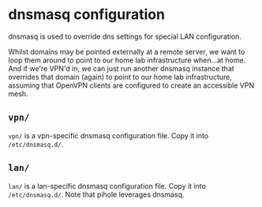 # dnsmasq configuration

dnsmasq is used to override dns settings for special LAN configuration.

Whilst domains may be pointed externally at a remote server, we want to loop them around to point to our home lab infrastructure when...at home.
And if we're VPN'd in, we can just run another dnsmasq instance that overrides that domain (again) to point to our home lab infrastructure, assuming that OpenVPN clients are configured to create an accessible VPN mesh.

## `vpn/`

`vpn/` is a vpn-specific dnsmasq configuration file.  Copy it into `/etc/dnsmasq.d/`.

## `lan/`

`lan/` is a lan-specific dnsmasq configuration file.  Copy it into `/etc/dnsmasq.d/`.
Note that pihole leverages dnsmasq.

